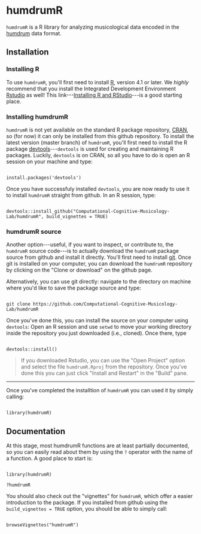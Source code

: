 # humdrumR

`humdrumR` is a R library for analyzing musicological data encoded in the [humdrum](https://www.humdrum.org) data format.





## Installation

### Installing R

To use `humdrumR`, you'll first need to install [R](https://www.r-project.org/), version 4.1 or later.
We *highly* recommend that you install the Integrated Development Environment [Rstudio](https://rstudio.com/) as well!
This link---[Installing R and RStudio](https://rstudio-education.github.io/hopr/starting.html)---is a good starting place.

### Installing humdrumR

`humdrumR` is not yet available on the standard R package repository, [CRAN](https://cran.r-project.org/), so (for now) it can only be installed from this github repository.
To install the latest version (master branch) of `humdrumR`, you'll first need to install the R package [devtools](https://www.rdocumentation.org/packages/devtools/versions/2.2.1)---`devtools` is used for creating and maintaining R packages.
Luckily, `devtools` is on CRAN, so all you have to do is open an R session on your machine and type:

```{r}

install.packages('devtools')

```

Once you have successfuly installed `devtools`, you are now ready to use it to install `humdrumR` straight from github.
In an R session, type:

```{r}

devtools::install_github("Computational-Cognitive-Musicology-Lab/humdrumR", build_vignettes = TRUE)

```

### humdrumR source

Another option---useful, if you want to inspect, or contribute to, the `humdrumR` source code---is to actually download the `humdrumR` package source from github and install it directly.
You'll first need to install [git](https://git-scm.com/book/en/v2/Getting-Started-Installing-Git).
Once git is installed on your computer, you can download the `humdrumR` repository by clicking on the "Clone or download" on the github page.

Alternatively, you can use git directly: navigate to the directory on machine where you'd like to save the package source and type:


```

git clone https://github.com/Computational-Cognitive-Musicology-Lab/humdrumR

```

Once you've done this, you can install the source on your computer using `devtools`:
Open an R session and use `setwd` to move your working directory inside the repository you just downloaded (i.e., cloned).
Once there, type 

```{r}

devtools::install()

```


> If you downloaded Rstudio, you can use the "Open Project" option and select the file `humdrumR.Rproj` from the repository.
> Once you've done this you can just click "Install and Restart" in the "Build" pane.

---

Once you've completed the installtion of `humdrumR` you can used it by simply calling:

```{r}

library(humdrumR)

```

## Documentation

At this stage, most humdrumR functions are at least partially documented, so you can easily read about them by using the `?` operator with the name of a function.
A good place to start is:

```{r}

library(humdrumR)

?humdrumR

```

You should also check out the "vignettes" for `humdrumR`, which offer a easier introduction to the package.
If you installed from github using the `build_vignettes = TRUE` option, you should be able to simply call:

```{r}

browseVignettes("humdrumR")

```

